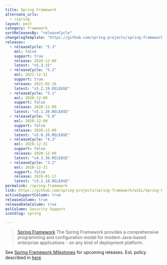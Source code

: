 ```yaml
---
title: Spring Framework
alternate_urls:
  - /spring
layout: post
category: framework
sortReleasesBy: "releaseCycle"
changelogTemplate: "https://github.com/spring-projects/spring-framework/releases/tag/__LATEST__"
releases:
  - releaseCycle: "5.3"
    eol: false
    support: true
    release: 2020-12-09
    latest: "v5.3.15"
  - releaseCycle: "5.2"
    eol: 2021-12-31
    support: true
    release: 2021-02-16
    latest: "v5.2.19.RELEASE"
  - releaseCycle: "5.1"
    eol: 2020-12-09
    support: false
    release: 2020-12-09
    latest: "v5.1.20.RELEASE"
  - releaseCycle: "5.0"
    eol: 2020-12-09
    support: false
    release: 2020-12-09
    latest: "v5.0.20.RELEASE"
  - releaseCycle: "4.3"
    eol: 2020-12-31
    support: false
    release: 2020-12-09
    latest: "v4.3.30.RELEASE"
  - releaseCycle: "3.2"
    eol: 2016-12-31
    support: false
    release: 2019-01-17
    latest: "v3.2.18.RELEASE"
permalink: /spring-framework
link: https://github.com/spring-projects/spring-framework/wiki/Spring-Framework-Versions
activeSupportColumn: true
releaseColumn: true
releaseDateColumn: true
eolColumn: Security Support
iconSlug: spring

---
```

> [Spring Framework](https://spring.io/projects/spring-framework) The Spring Framework provides a comprehensive programming and configuration model for modern Java-based enterprise applications - on any kind of deployment platform.

See [Spring Framework Milestones](https://github.com/spring-projects/spring-framework/milestones) for upcoming releases. EoL policy described in [here](https://github.com/spring-projects/spring-framework/wiki/Spring-Framework-Versions)
